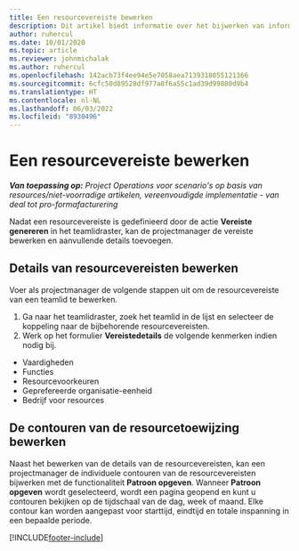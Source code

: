 ```yaml
---
title: Een resourcevereiste bewerken
description: Dit artikel biedt informatie over het bijwerken van informatie over resourcevereisten.
author: ruhercul
ms.date: 10/01/2020
ms.topic: article
ms.reviewer: johnmichalak
ms.author: ruhercul
ms.openlocfilehash: 142acb73f4ee94e5e7058aea7139318055121366
ms.sourcegitcommit: 6cfc50d89528df977a8f6a55c1ad39d99800d9b4
ms.translationtype: HT
ms.contentlocale: nl-NL
ms.lasthandoff: 06/03/2022
ms.locfileid: "8930496"
---
```

# <a name="edit-a-resource-requirement"></a>Een resourcevereiste bewerken

_**Van toepassing op:** Project Operations voor scenario's op basis van resources/niet-voorradige artikelen, vereenvoudigde implementatie - van deal tot pro-formafacturering_

Nadat een resourcevereiste is gedefinieerd door de actie **Vereiste genereren** in het teamlidraster, kan de projectmanager de vereiste bewerken en aanvullende details toevoegen.

## <a name="edit-resource-requirement-details"></a>Details van resourcevereisten bewerken

Voer als projectmanager de volgende stappen uit om de resourcevereiste van een teamlid te bewerken.

1. Ga naar het teamlidraster, zoek het teamlid in de lijst en selecteer de koppeling naar de bijbehorende resourcevereisten.
2. Werk op het formulier **Vereistedetails** de volgende kenmerken indien nodig bij.

- Vaardigheden
- Functies
- Resourcevoorkeuren
- Geprefereerde organisatie-eenheid
- Bedrijf voor resources

## <a name="edit-resource-assignment-contours"></a>De contouren van de resourcetoewijzing bewerken

Naast het bewerken van de details van de resourcevereisten, kan een projectmanager de individuele contouren van de resourcevereisten bijwerken met de functionaliteit **Patroon opgeven**. Wanneer **Patroon opgeven** wordt geselecteerd, wordt een pagina geopend en kunt u contouren bekijken op de tijdschaal van de dag, week of maand. Elke contour kan worden aangepast voor starttijd, eindtijd en totale inspanning in een bepaalde periode.

[!INCLUDE[footer-include](../includes/footer-banner.md)]